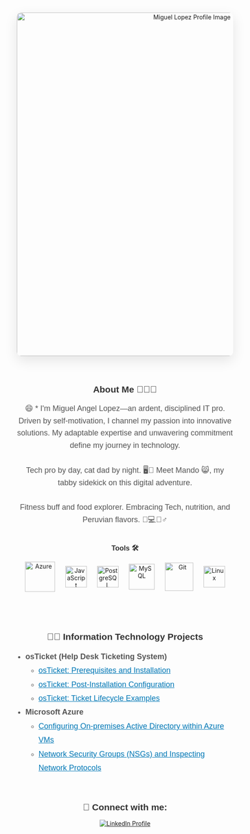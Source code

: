 <!-- Image Section -->
<div style="text-align: center; margin-bottom: 20px;">
  <img src="https://media.licdn.com/dms/image/D4E16AQHhVEfanay4eQ/profile-displaybackgroundimage-shrink_350_1400/0/1691459597920?e=1697068800&v=beta&t=NdzXvyvhmjotXA5U4l0gyTaC1Y4NPt2NskUzQmCmG64" 
       alt="Miguel Lopez Profile Image"
       width="800" 
       style="border-radius: 10px; box-shadow: 0 10px 30px rgba(0,0,0,0.1);" />
</div>

<br />

<!-- About Me Section -->
<h2 style="text-align: center; font-family: 'Arial', sans-serif; color: #333;">About Me 👨🏻‍💻</h2>
<p style="font-family: 'Arial', sans-serif; font-size: 18px; text-align: center; color: #555; max-width: 800px; margin: 0 auto; line-height: 1.6;">
  😄 * I'm Miguel Angel Lopez—an ardent, disciplined IT pro. Driven by self-motivation, I channel my passion into innovative solutions. My adaptable expertise and unwavering commitment define my journey in technology.
  <br /><br />
  Tech pro by day, cat dad by night. 🖥️🐾 Meet Mando 😸, my tabby sidekick on this digital adventure. 
  <br /><br />
  Fitness buff and food explorer. Embracing Tech, nutrition, and Peruvian flavors. 🍛💻🏋️‍♂️
</p>

<br />

<!-- Tools Section -->
<h3 style="text-align: center; font-family: 'Arial', sans-serif; color: #333;">Tools 🛠️</h3>
<div style="text-align: center; margin-bottom: 30px;">
  <img align="center" alt="Azure" width="70px" src="https://cdn.jsdelivr.net/gh/devicons/devicon/icons/azure/azure-original-wordmark.svg" style="padding: 0 10px;"/>
  <img align="center" alt="JavaScript" width="50px" src="https://cdn.jsdelivr.net/gh/devicons/devicon/icons/javascript/javascript-original.svg" style="padding: 0 10px;"/>
  <img align="center" alt="PostgreSQL" width="50px" src="https://cdn.jsdelivr.net/gh/devicons/devicon/icons/postgresql/postgresql-original-wordmark.svg" style="padding: 0 10px;"/>
  <img align="center" alt="MySQL" width="60px" src="https://cdn.jsdelivr.net/gh/devicons/devicon/icons/mysql/mysql-original.svg" style="padding: 0 10px;"/>
  <img align="center" alt="Git" width="66px" src="https://cdn.jsdelivr.net/gh/devicons/devicon/icons/git/git-original-wordmark.svg" style="padding: 0 10px;"/>
  <img align="center" alt="Linux" width="50px" src="https://cdn.jsdelivr.net/gh/devicons/devicon/icons/linux/linux-original.svg" style="padding: 0 10px;"/>
</div>

<br />
<br />

<!-- Projects Section -->
<h2 style="text-align: center; font-family: 'Arial', sans-serif; color: #333;">👨‍💻 Information Technology Projects</h2>
<ul style="font-family: 'Arial', sans-serif; font-size: 18px; color: #555; max-width: 800px; margin: 0 auto; line-height: 1.8; padding-left: 20px;">
  <li><b>osTicket (Help Desk Ticketing System)</b>
    <ul>
      <li><a href="https://github.com/MLopezTech/osticket-prereqs" target="_blank" style="color: #0077b5;">osTicket: Prerequisites and Installation</a></li>
      <li><a href="https://github.com/MLopezTech/post-install-config" target="_blank" style="color: #0077b5;">osTicket: Post-Installation Configuration</a></li>
      <li><a href="https://github.com/MLopezTech/ticket-lifecycle" target="_blank" style="color: #0077b5;">osTicket: Ticket Lifecycle Examples</a></li>
    </ul>
  </li>
  <li><b>Microsoft Azure</b>
    <ul>
      <li><a href="https://github.com/MLopezTech/configure-ad" target="_blank" style="color: #0077b5;">Configuring On-premises Active Directory within Azure VMs</a></li>
      <li><a href="https://github.com/MLopezTech/azure-network-protocols" target="_blank" style="color: #0077b5;">Network Security Groups (NSGs) and Inspecting Network Protocols</a></li>
    </ul>
  </li>
</ul>

<br />
<br />

<!-- Connect with Me Section -->
<h2 style="text-align: center; font-family: 'Arial', sans-serif; color: #333;">🤳 Connect with me:</h2>
<p style="text-align: center;">
  <a href="https://www.linkedin.com/in/miguel-lopez-a605b82a/" target="_blank">
    <img src="https://img.shields.io/badge/LinkedIn-Profile-lightblue?style=flat&logo=linkedin&logoColor=teal" alt="LinkedIn Profile" />
  </a>
</p>
